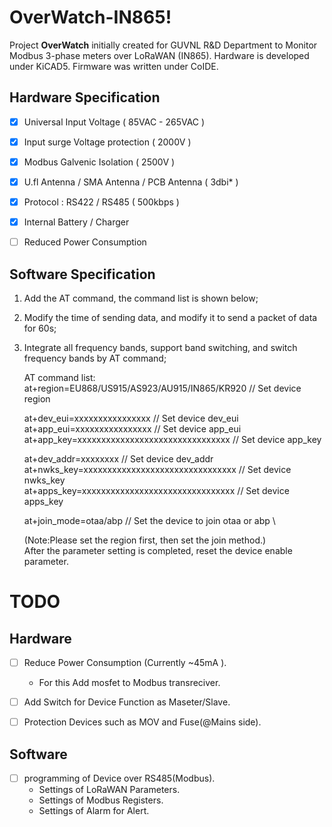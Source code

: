 # OverWatch-IN865!

Project **OverWatch** initially created for GUVNL R&D Department to Monitor Modbus 3-phase meters over LoRaWAN (IN865). Hardware is developed under KiCAD5. Firmware was written under CoIDE.

## Hardware Specification

 - [x] Universal Input Voltage ( 85VAC - 265VAC )
 - [x] Input surge Voltage protection ( 2000V )
 - [x] Modbus Galvenic Isolation ( 2500V )
 - [x] U.fl Antenna / SMA Antenna / PCB Antenna ( 3dbi* )
 - [x] Protocol : RS422 / RS485 ( 500kbps )
 - [x] Internal Battery / Charger
 - [ ] Reduced Power Consumption

 

## Software Specification
1.  Add the AT command, the command list is shown below;
2.  Modify the time of sending data, and modify it to send a packet of data for 60s;
3.  Integrate all frequency bands, support band switching, and switch frequency bands by AT command;

     AT command list: \
     at+region=EU868/US915/AS923/AU915/IN865/KR920    // Set device region
     
     at+dev_eui=xxxxxxxxxxxxxxxx                      //  Set device dev_eui  \
     at+app_eui=xxxxxxxxxxxxxxxx                      // Set device app_eui  \
     at+app_key=xxxxxxxxxxxxxxxxxxxxxxxxxxxxxxxx      //  Set device app_key 

     at+dev_addr=xxxxxxxx                             // Set device dev_addr \
     at+nwks_key=xxxxxxxxxxxxxxxxxxxxxxxxxxxxxxxx     //  Set device nwks_key  \
     at+apps_key=xxxxxxxxxxxxxxxxxxxxxxxxxxxxxxxx     // Set device apps_key  

     at+join_mode=otaa/abp                            // Set the device to join otaa or abp \

     (Note:Please set the region first, then set the join method.)  \
     After the parameter setting is completed, reset the device enable parameter.


# TODO

## Hardware

 - [ ] Reduce Power Consumption (Currently ~45mA ).
	 - For this Add mosfet to Modbus transreciver.
 - [ ] Add Switch for Device Function as Maseter/Slave.
 - [ ] Protection Devices such as MOV and Fuse(@Mains side).
 

## Software 

 - [ ] programming of Device over RS485(Modbus).
	 - Settings of LoRaWAN Parameters.
	 - Settings of Modbus Registers.
	 - Settings of Alarm for Alert.
